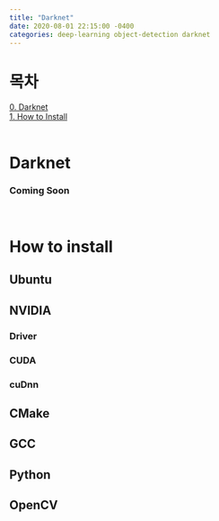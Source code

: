 ```yaml
---
title: "Darknet"
date: 2020-08-01 22:15:00 -0400
categories: deep-learning object-detection darknet
---
```


# 목차
[0. Darknet](#darknet)   
[1. How to Install](#how-to-install)   
<br>

# Darknet

### Coming Soon
<br>

# How to install

## Ubuntu

## NVIDIA

### Driver

### CUDA

### cuDnn

## CMake

## GCC

## Python

## OpenCV
